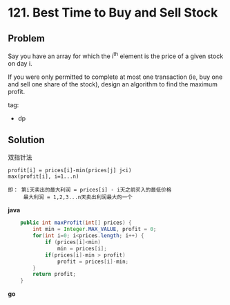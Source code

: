 # 121. Best Time to Buy and Sell Stock

## Problem

Say you have an array for which the i<sup>th</sup> element is the price of a given stock on day i.

If you were only permitted to complete at most one transaction (ie, buy one and sell one share of the stock), design an algorithm to find the maximum profit.

tag:
- dp

## Solution
双指针法
```
profit[i] = prices[i]-min(prices[j] j<i)
max(profit[i], i=1...n)

即： 第i天卖出的最大利润 = prices[i] - i天之前买入的最低价格
     最大利润 = 1,2,3...n天卖出利润最大的一个
``` 
**java**
```java
    public int maxProfit(int[] prices) {
        int min = Integer.MAX_VALUE, profit = 0;
        for(int i=0; i<prices.length; i++) {
            if (prices[i]<min) 
                min = prices[i];
            if(prices[i]-min > profit) 
                profit = prices[i]-min;
        }
        return profit;
    }
```

**go**
```go

```
